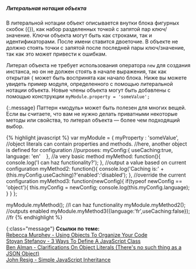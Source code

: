 ##### Литеральная нотация объекта

В литеральной нотации объект описывается внутки блока фигурных скобок ({}), 
как набор разделенных точкой с запятой пар ключ/значение. Ключи объекта могут
быть как строками, так и идентификаторами. После имени ставится двоеточие.
В объекте не должно стоять точки с запятой после последней пары ключ/значение,
так как это может привести к ошибкам.

Литерал объекта не требует использования оператора `new` для создания инстанса,
но он не должен стоять в начале выражения, так как открытая `{` может быть
воспринята как начало блока. Ниже вы можете увидеть пример модуля, определенного
с помощью литеральной нотации объекта. Новые члены объекта могут быть добавлены
с помощью конструкции `myModule.property = 'someValue';`

{:.message}
Паттерн «модуль» может быть полезен для многих вещей. Если вы считаете, что вам
не нужно делать приватными некоторые методы или свойства, то литерал объекта — 
более чем подходящий выбор.

{% highlight javascript %}
var myModule = {
    myProperty : 'someValue',
    //object literals can contain properties and methods.
    //here, another object is defined for configuration
    //purposes:
    myConfig:{
        useCaching:true,
        language: 'en'   
    },
    //a very basic method
    myMethod: function(){
        console.log('I can haz functionality?');
    },
    //output a value based on current configuration
    myMethod2: function(){
        console.log('Caching is:' + (this.myConfig.useCaching)?'enabled':'disabled');
    },
    //override the current configuration
    myMethod3: function(newConfig){
        if(typeof newConfig == 'object'){
            this.myConfig = newConfig;
            console.log(this.myConfig.language); 
        }
    }
};

myModule.myMethod(); //I can haz functionality
myModule.myMethod2(); //outputs enabled
myModule.myMethod3({language:'fr',useCaching:false}); //fr
{% endhighlight %}

{:class="message"}
**Ссылки по теме:**  
[Rebecca Murphey - Using Objects To Organize Your Code][1]  
[Stoyan Stefanov - 3 Ways To Define A JavaScript Class ][2]  
[Ben Alman - Clarifications On Object Literals (There's no such thing as a JSON Object)][3]  
[John Resig - Simple JavaScript Inheritance][4]

[1]: http://blog.rebeccamurphey.com/2009/10/15/using-objects-to-organize-your-code
[2]: http://www.phpied.com/3-ways-to-define-a-javascript-class/
[3]: http://benalman.com/news/2010/03/theres-no-such-thing-as-a-json/
[4]: http://ejohn.org/blog/simple-javascript-inheritance/